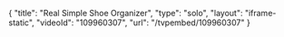 {
    "title": "Real Simple Shoe Organizer",
    "type": "solo",
    "layout": "iframe-static",
    "videoId": "109960307",
    "url": "\/tvpembed\/109960307"
}